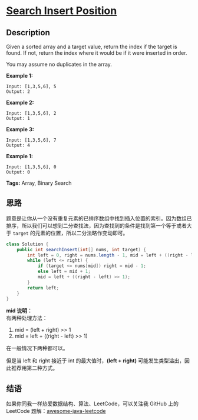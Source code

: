 # [Search Insert Position][title]

## Description

Given a sorted array and a target value, return the index if the target is found. If not, return the index where it would be if it were inserted in order.

You may assume no duplicates in the array.

**Example 1:**

```
Input: [1,3,5,6], 5
Output: 2
```

**Example 2:**

```
Input: [1,3,5,6], 2
Output: 1
```

**Example 3:**

```
Input: [1,3,5,6], 7
Output: 4
```

**Example 1:**

```
Input: [1,3,5,6], 0
Output: 0
```

**Tags:** Array, Binary Search


## 思路

题意是让你从一个没有重复元素的已排序数组中找到插入位置的索引。因为数组已排序，所以我们可以想到二分查找法，因为查找到的条件是找到第一个等于或者大于 `target` 的元素的位置，所以二分法略作变动即可。

```java
class Solution {
    public int searchInsert(int[] nums, int target) {
        int left = 0, right = nums.length - 1, mid = left + ((right - left) >> 1);
        while (left <= right) {
            if (target <= nums[mid]) right = mid - 1;
            else left = mid + 1;
            mid = left + ((right - left) >> 1);
        }
        return left;
    }
}
```

**mid 说明：**  
有两种处理方法：
1. mid = (left + right) >> 1
2. mid = left + ((right - left) >> 1)

在一般情况下两种都可以。

但是当 left 和 right 接近于 int 的最大值时，**(left + right)** 可能发生类型溢出，因此推荐用第二种方式。

## 结语

如果你同我一样热爱数据结构、算法、LeetCode，可以关注我 GitHub 上的 LeetCode 题解：[awesome-java-leetcode][ajl]



[title]: https://leetcode.com/problems/search-insert-position
[ajl]: https://github.com/Blankj/awesome-java-leetcode
